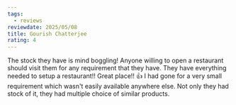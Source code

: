 ```yaml
---
tags:
  - reviews
reviewdate: 2025/05/08
title: Gourish Chatterjee
rating: 4
---
```

The stock they have is mind boggling! Anyone willing to open a restaurant should visit them for any requirement that they have. They have everything needed to setup a restaurant!! Great place!! 👍
I had gone for a very small requirement which wasn't easily available anywhere else. Not only they had stock of it, they had multiple choice of similar products.
